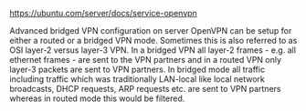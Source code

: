 https://ubuntu.com/server/docs/service-openvpn

Advanced bridged VPN configuration on server
OpenVPN can be setup for either a routed or a bridged VPN mode. Sometimes this is also referred to as OSI layer-2 versus layer-3 VPN. In a bridged VPN all layer-2 frames - e.g. all ethernet frames - are sent to the VPN partners and in a routed VPN only layer-3 packets are sent to VPN partners. In bridged mode all traffic including traffic which was traditionally LAN-local like local network broadcasts, DHCP requests, ARP requests etc. are sent to VPN partners whereas in routed mode this would be filtered.

